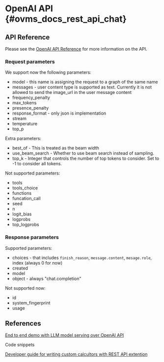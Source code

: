 # OpenAI API {#ovms_docs_rest_api_chat}




## API Reference
Please see the [OpenAI API Reference](https://platform.openai.com/docs/api-reference/chat) for more information on the API. 

### Request parameters
We support now the following parameters:
- model - this name is assigning the request to a graph of the same name
- messages - user content type is supported as text. Currently it is not allowed to send the image_url in the user message content
- frequency_penalty
- max_tokens
- presence_penalty
- response_format - only json is implementation
- stream
- temperature
- top_p


Extra parameters:
- best_of - This is treated as the beam width 
- use_beam_search - Whether to use beam search instead of sampling.
- top_k - Integer that controls the number of top tokens to consider. Set to -1 to consider all tokens.


Not supported parameters:
- tools
- tools_choice
- functions
- funcation_call
- seed
- n
- logit_bias
- logprobs
- top_logprobs

### Response parameters
Supported parameters:
- choices - that includes `finish_reason`, `message.content`, `mesage.role`, index (always 0 for now)
- created
- model
- object - always "chat.completion" 

Not supported now:
- id
- system_fingerprint
- usage


## References

[End to end demo with LLM model serving over OpenAI API](../demos/continuous_batching/)

Code snippets

[Developer guide for writing custom calcultors with REST API extention](TBD)